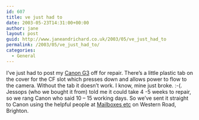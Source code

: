 ```yaml
---
id: 607
title: ve just had to
date: 2003-05-23T14:31:00+00:00
author: jane
layout: post
guid: http://www.janeandrichard.co.uk/2003/05/ve_just_had_to
permalink: /2003/05/ve_just_had_to/
categories:
  - General
---
```

I&#8217;ve just had to post my [Canon G3](http://v1.janeandrichard.co.uk/gadgets/review/CanonG3.xml) off for repair. There&#8217;s a little plastic tab on the cover for the CF slot which presses down and allows power to flow to the camera. Without the tab it doesn&#8217;t work. I know, mine just broke. :-(. Jessops (who we bought it from) told me it could take 4 -5 weeks to repair, so we rang Canon who said 10 &#8211; 15 working days. So we&#8217;ve sent it straight to Canon using the helpful people at [Mailboxes etc](http://www.mbeuk.ws/) on Western Road, Brighton.